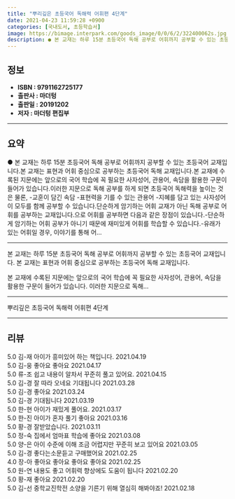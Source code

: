 ```yaml
---
title: "뿌리깊은 초등국어 독해력 어휘편 4단계"
date: 2021-04-23 11:59:28 +0900
categories: [국내도서, 초등학습서]
image: https://bimage.interpark.com/goods_image/0/0/6/2/322400062s.jpg
description: ● 본 교재는 하루 15분 초등국어 독해 공부로 어휘까지 공부할 수 있는 초등국어 교재입니다.본 교재는 표현과 어휘 중심으로 공부하는 초등국어 독해 교재입니다.본 교재에 수록된 지문에는 앞으로의 국어 학습에 꼭 필요한 사자성어, 관용어, 속담을 활용한 구문이 들어가 있습니다.이러한 지
---
```


## **정보**

- **ISBN : 9791162725177**
- **출판사 : 마더텅**
- **출판일 : 20191202**
- **저자 : 마더텅 편집부**

------



## **요약**

●  본 교재는 하루 15분 초등국어 독해 공부로 어휘까지 공부할 수 있는 초등국어 교재입니다.본 교재는 표현과 어휘 중심으로 공부하는 초등국어 독해 교재입니다.본 교재에 수록된 지문에는 앞으로의 국어 학습에 꼭 필요한 사자성어, 관용어, 속담을 활용한 구문이 들어가 있습니다.이러한 지문으로 독해 공부를 하게 되면 초등국어 독해력을 높이는 것은 물론, -교훈이 담긴 속담 -표현력을 기를 수 있는 관용어 -지혜를 담고 있는 사자성어이 모두를 함께 공부할 수 있습니다.단순하게 암기하는 어휘 교재가 아닌 독해 공부로 어휘를 공부하는 교재입니다.으로 어휘를 공부하면 다음과 같은 장점이 있습니다.-단순하게 암기하는 어휘 공부가 아니기 때문에 재미있게 어휘를 학습할 수 있습니다.-유래가 있는 어휘일 경우, 이야기를 통해 어...

------

본 교재는 하루 15분 초등국어 독해 공부로 어휘까지 공부할 수 있는 초등국어 교재입니다.
본 교재는 표현과 어휘 중심으로 공부하는 초등국어 독해 교재입니다.

본 교재에 수록된 지문에는 
앞으로의 국어 학습에 꼭 필요한 사자성어, 관용어, 속담을 활용한 구문이 들어가 있습니다.
이러한 지문으로 독해... 

------


뿌리깊은 초등국어 독해력 어휘편 4단계 

------


## **리뷰** 

5.0 김-재 아이가 흥미있어 하는 책입니다. 2021.04.19 <br/>5.0 김-웅 좋아요 좋아요  2021.04.17 <br/>5.0 류-조 쉽고 내용이 알차서 꾸준히 풀고 있어요. 2021.04.15 <br/>5.0 김-경 잘 따라 오네요 기대됩니다 2021.03.28 <br/>5.0 김-경 좋아요 2021.03.24 <br/>5.0 김-경 기대됩니다 2021.03.19 <br/>5.0 한-현 아이가 재밌게 풀어요. 2021.03.17 <br/>5.0 한-진 아이가 혼자 풀기 좋아요 2021.03.16 <br/>5.0 황-경 잘받았습니다. 2021.03.11 <br/>5.0 정-숙 집에서 엄마표 학습에 좋아요 2021.03.08 <br/>5.0 양-은 아이 수준에 이해 조금 어렵지만 꾸준히 보고 있어요 2021.03.05 <br/>5.0 김-경 좋다는소문듣고 구매했어요 2021.02.25 <br/>4.0 장-아 좋아요 좋아요 좋아요 좋아요  2021.02.25 <br/>5.0 원-연 내용도 좋고 어휘력 향상에도 도움이 됩니다 2021.02.20 <br/>5.0 황-재 좋아요 2021.02.20 <br/>5.0 김-선 중학교진학전 소양을 기른기 위해 열심히 해봐야죠! 2021.02.18 <br/>